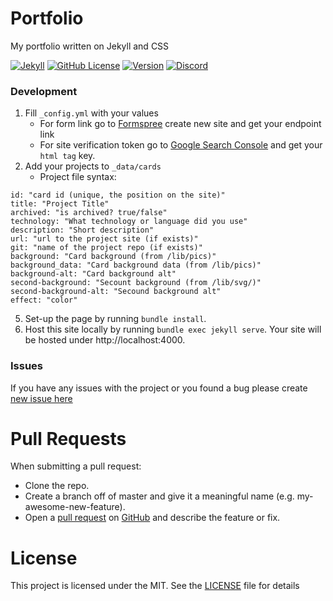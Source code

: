 # Portfolio
My portfolio written on Jekyll and CSS

[![Jekyll](https://img.shields.io/github/workflow/status/igorkowalczyk/igorkowalczyk.github.io/Jekyll?style=flat-square&logo=github&color=%2334D058)](https://igorkowalczyk.github.io)
[![GitHub License](https://img.shields.io/github/license/igorkowalczyk/blog?color=%2334D058&logo=github&style=flat-square)](https://igorkowalczyk.github.io/license.txt)
[![Version](https://img.shields.io/github/v/release/igorkowalczyk/igorkowalczyk.github.io?color=%2334D058&logo=github&style=flat-square)](https://github.com/igorkowalczyk/igorkowalczyk.github.io/releases)
[![Discord](https://img.shields.io/discord/666599184844980224?color=%2334D058&logo=discord&style=flat-square&logoColor=7289da)](https://igorkowalczyk.github.io/majobot/server)

### Development
1. Fill `_config.yml` with your values
    * For form link go to [Formspree](https://formspree.io) create new site and get your endpoint link
    * For site verification token go to [Google Search Console](https://search.google.com/search-console) and get your `html tag` key.
2. Add your projects to `_data/cards`
     * Project file syntax:
```
id: "card id (unique, the position on the site)"
title: "Project Title"
archived: "is archived? true/false"
technology: "What technology or language did you use"
description: "Short description"
url: "url to the project site (if exists)"
git: "name of the project repo (if exists)"
background: "Card background (from /lib/pics)"
background_data: "Card background data (from /lib/pics)"
background-alt: "Card background alt"
second-background: "Secount background (from /lib/svg/)"
second-background-alt: "Secound background alt"
effect: "color"
```
5. Set-up the page by running `bundle install`.
6. Host this site locally by running `bundle exec jekyll serve`. Your site will be hosted under http://localhost:4000.

### Issues
If you have any issues with the project or you found a bug please create [new issue here](https://github.com/igorkowalczyk/igorkowalczyk.github.io/issues)


# Pull Requests
When submitting a pull request:

- Clone the repo.
- Create a branch off of master and give it a meaningful name (e.g. my-awesome-new-feature).
- Open a [pull request](https://github.com/igorkowalczyk/igorkwalczyk.github.io/pulls) on [GitHub](https://github.com) and describe the feature or fix.

# License
This project is licensed under the MIT. See the [LICENSE](https://github.com/igorkowalczyk/igorkwalczyk.github.io/blob/master/license.md) file for details
